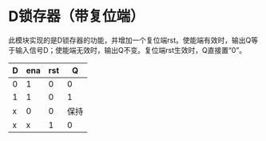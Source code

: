 # D锁存器（带复位端）

此模块实现的是D锁存器的功能，并增加一个复位端rst。使能端有效时，输出Q等于输入信号D；使能端无效时，输出Q不变。复位端rst生效时，Q直接置“0”。

| D    | ena  | rst  | Q    |
| ---- | ---- | ---- | ---- |
| 0    | 1    | 0    | 0    |
| 1    | 1    | 0    | 1    |
| x    | 0    | 0    | 保持 |
| x    | x    | 1    | 0    |



